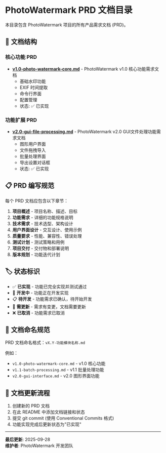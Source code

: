# PhotoWatermark PRD 文档目录

本目录包含 PhotoWatermark 项目的所有产品需求文档 (PRD)。

## 📁 文档结构

### 核心功能 PRD
- **[v1.0-photo-watermark-core.md](./v1.0-photo-watermark-core.md)** - PhotoWatermark v1.0 核心功能需求文档
  - 基础水印功能
  - EXIF 时间提取
  - 命令行界面
  - 配置管理
  - 状态: ✅ 已实现

### 功能扩展 PRD
- **[v2.0-gui-file-processing.md](./v2.0-gui-file-processing.md)** - PhotoWatermark v2.0 GUI文件处理功能需求文档
  - 图形用户界面
  - 文件拖拽导入
  - 批量处理界面
  - 导出设置对话框
  - 状态: ✅ 已实现

## 📋 PRD 编写规范

每个 PRD 文档应包含以下章节：

1. **项目概述** - 项目名称、描述、目标
2. **功能需求** - 详细的功能规格说明
3. **技术需求** - 技术选型、架构设计
4. **用户界面设计** - 交互设计、使用示例
5. **质量要求** - 性能、兼容性、错误处理
6. **测试计划** - 测试策略和用例
7. **项目交付** - 交付物和部署说明
8. **版本规划** - 功能迭代计划

## 🏷️ 状态标识

- ✅ **已实现** - 功能已完全实现并测试通过
- 🚧 **开发中** - 功能正在开发实现
- 📋 **待开发** - 功能需求已确认，待开始开发
- 🔄 **需更新** - 需求有变更，文档需要更新
- ❌ **已取消** - 功能需求已取消

## 📝 文档命名规范

PRD 文档命名格式：`vX.Y-功能模块名称.md`

例如：
- `v1.0-photo-watermark-core.md` - v1.0 核心功能
- `v1.1-batch-processing.md` - v1.1 批量处理功能
- `v2.0-gui-interface.md` - v2.0 图形界面功能

## 🔄 文档更新流程

1. 创建新的 PRD 文档
2. 在此 README 中添加文档链接和状态
3. 提交 git commit (使用 Conventional Commits 格式)
4. 功能实现完成后更新状态为"已实现"

---

**最后更新**: 2025-09-28  
**维护者**: PhotoWatermark 开发团队
